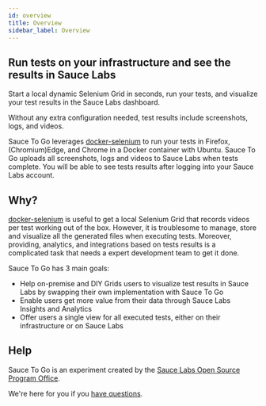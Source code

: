 ```yaml
---
id: overview
title: Overview
sidebar_label: Overview
---
```

## Run tests on your infrastructure and see the results in Sauce Labs

Start a local dynamic Selenium Grid in seconds, run your tests, and visualize your test results
in the Sauce Labs dashboard.

Without any extra configuration needed, test results include screenshots, logs, and videos.

Sauce To Go leverages [docker-selenium](https://github.com/seleniumhq/docker-selenium/) to run
your tests in Firefox, (Chromium)Edge, and Chrome in a Docker container with Ubuntu. Sauce To Go
uploads all screenshots, logs and videos to Sauce Labs when tests complete. You will be able to see
tests results after logging into your Sauce Labs account.

## Why?

[docker-selenium](https://github.com/seleniumhq/docker-selenium/) is useful to get a local Selenium
Grid that records videos per test working out of the box. However, it is troublesome to manage,
store and visualize all the generated files when executing tests. Moreover, providing, analytics,
and integrations based on tests results is a complicated task that needs a expert development team
to get it done.

Sauce To Go has 3 main goals:

- Help on-premise and DIY Grids users to visualize test results in Sauce Labs by swapping their 
  own implementation with Sauce To Go
- Enable users get more value from their data through Sauce Labs Insights and Analytics
- Offer users a single view for all executed tests, either on their infrastructure or on Sauce Labs

## Help

Sauce To Go is an experiment created by the [Sauce Labs Open Source Program Office](https://opensource.saucelabs.com/).

We're here for you if you [have questions](mailto:opensource@saucelabs.com).
